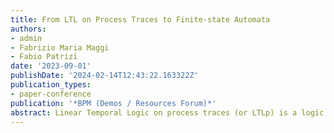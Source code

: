 ```yaml
---
title: From LTL on Process Traces to Finite-state Automata
authors:
- admin
- Fabrizio Maria Maggi
- Fabio Patrizi
date: '2023-09-01'
publishDate: '2024-02-14T12:43:22.163322Z'
publication_types:
- paper-conference
publication: '*BPM (Demos / Resources Forum)*'
abstract: Linear Temporal Logic on process traces (or LTLp) is a logic introduced to specify and reason over the temporal properties of (the traces generated by) business processes. So far, its relation with finite-state automata has not been explored and researchers resorted to more expressive logics and the corresponding automata construction algorithms. In this paper, we present a tool, named LTLp2DFA, to automatically construct the automata associated with LTLp specifications and show how, by considering process traces as first-class citizens, this results in simpler automata and better construction algorithms.
---
```

